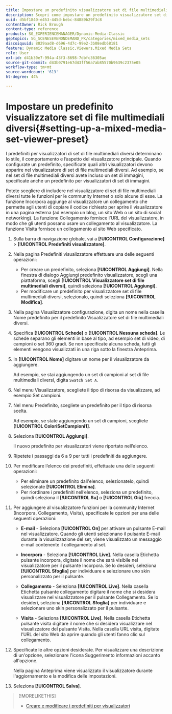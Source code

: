 ```yaml
---
title: Impostare un predefinito visualizzatore set di file multimediali diversi
description: Scopri come impostare un predefinito visualizzatore set di file multimediali diversi in Adobe Dynamic Media Classic.
uuid: d5bf1840-e453-445d-bebc-84889b29f3c8
contentOwner: Rick Brough
content-type: reference
products: SG_EXPERIENCEMANAGER/Dynamic-Media-Classic
geptopics: SG_SCENESEVENONDEMAND_PK/categories/mixed_media_sets
discoiquuid: 8029aad8-d696-4d7c-99e2-3b08edb68181
feature: Dynamic Media Classic,Viewers,Mixed Media Sets
role: User
exl-id: d41b30e7-994a-43f3-8698-7dbfc36305ae
source-git-commit: d43b0791e67d43ff56a7ab85570b9639c2375e05
workflow-type: tm+mt
source-wordcount: '613'
ht-degree: 44%

---
```


# Impostare un predefinito visualizzatore set di file multimediali diversi{#setting-up-a-mixed-media-set-viewer-preset}

I predefiniti per visualizzatori di set di file multimediali diversi determinano lo stile, il comportamento e l’aspetto del visualizzatore principale. Quando configurate un predefinito, specificate quali altri visualizzatori devono apparire nel visualizzatore di set di file multimediali diversi. Ad esempio, se nel set di file multimediali diversi avete incluso un set di immagini, specificate anche un predefinito per visualizzatori di set di immagini.

Potete scegliere di includere nel visualizzatore di set di file multimediali diversi tutte le funzioni per le community Internet o solo alcune di esse. La funzione Incorpora aggiunge al visualizzatore un collegamento che permette agli utenti di copiare il codice richiesto per aprire il visualizzatore in una pagina esterna (ad esempio un blog, un sito Web o un sito di social networking). La funzione Collegamento fornisce l’URL del visualizzatore, in modo che gli utenti possano usare un collegamento al visualizzatore. La funzione Visita fornisce un collegamento al sito Web specificato.

1. Sulla barra di navigazione globale, vai a **[!UICONTROL Configurazione]** > **[!UICONTROL Predefiniti visualizzatore]**.
1. Nella pagina Predefiniti visualizzatore effettuare una delle seguenti operazioni:

   * Per creare un predefinito, seleziona **[!UICONTROL Aggiungi]**. Nella finestra di dialogo Aggiungi predefinito visualizzatore, scegli una piattaforma, scegli **[!UICONTROL Visualizzatore set di file multimediali diversi]**, quindi seleziona **[!UICONTROL Aggiungi]**.
   * Per modificare un predefinito per visualizzatore set di file multimediali diversi, selezionalo, quindi seleziona **[!UICONTROL Modifica]**.

1. Nella pagina Visualizzatore configurazione, digita un nome nella casella Nome predefinito per il predefinito Visualizzatore set di file multimediali diversi.
1. Specifica **[!UICONTROL Schede]** o **[!UICONTROL Nessuna scheda]**. Le schede separano gli elementi in base al tipo, ad esempio set di video, di campioni o set 360 gradi. Se non specificate alcuna scheda, tutti gli elementi vengono visualizzati in una riga sotto la finestra Anteprima.
1. In **[!UICONTROL Nome]** digitare un nome per il visualizzatore da aggiungere.

   Ad esempio, se stai aggiungendo un set di campioni al set di file multimediali diversi, digita `Swatch Set A`.

1. Nel menu Visualizzatore, scegliete il tipo di risorsa da visualizzare, ad esempio Set campioni.
1. Nel menu Predefinito, scegliete un predefinito per il tipo di risorsa scelta.

   Ad esempio, se state aggiungendo un set di campioni, scegliete **[!UICONTROL ColoriSetCampioni1]**.

1. Seleziona **[!UICONTROL Aggiungi]**.

   Il nuovo predefinito per visualizzatori viene riportato nell’elenco.

1. Ripetete i passaggi da 6 a 9 per tutti i predefiniti da aggiungere.
1. Per modificare l’elenco dei predefiniti, effettuate una delle seguenti operazioni:

   * Per eliminare un predefinito dall&#39;elenco, selezionatelo, quindi selezionate **[!UICONTROL Elimina]**.
   * Per riordinare i predefiniti nell’elenco, seleziona un predefinito, quindi seleziona il **[!UICONTROL Su]** o **[!UICONTROL Giù]** freccia.

1. Per aggiungere al visualizzatore funzioni per la community Internet (Incorpora, Collegamento, Visita), specificate le opzioni per una delle seguenti operazioni:

   * **E-mail** - Seleziona **[!UICONTROL On]** per attivare un pulsante E-mail nel visualizzatore. Quando gli utenti selezionano il pulsante E-mail durante la visualizzazione del set, viene visualizzato un messaggio e-mail contenente il collegamento al set.

   * **Incorpora** - Seleziona **[!UICONTROL Live]**. Nella casella Etichetta pulsante incorpora, digitate il nome che sarà visibile nel visualizzatore per il pulsante Incorpora. Se lo desideri, seleziona **[!UICONTROL Sfoglia]** per individuare e selezionare uno skin personalizzato per il pulsante.

   * **Collegamento** - Seleziona **[!UICONTROL Live]**. Nella casella Etichetta pulsante collegamento digitare il nome che si desidera visualizzare nel visualizzatore per il pulsante Collegamento. Se lo desideri, seleziona **[!UICONTROL Sfoglia]** per individuare e selezionare uno skin personalizzato per il pulsante.

   * **Visita** - Seleziona **[!UICONTROL Live]**. Nella casella Etichetta pulsante visita digitare il nome che si desidera visualizzare nel visualizzatore del pulsante Visita. Nella casella URL visita, digitate l’URL del sito Web da aprire quando gli utenti fanno clic sul collegamento.

1. Specificate le altre opzioni desiderate. Per visualizzare una descrizione di un&#39;opzione, selezionare l&#39;icona Suggerimento informazioni accanto all&#39;opzione.

   Nella pagina Anteprima viene visualizzato il visualizzatore durante l&#39;aggiornamento e la modifica delle impostazioni.

1. Seleziona **[!UICONTROL Salva]**.

>[!MORELIKETHIS]
>
>* [Creare e modificare i predefiniti per visualizzatori](application-setup.md#adding_and_editing_viewer_presets)


